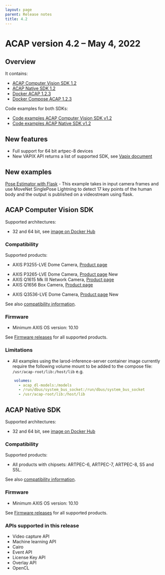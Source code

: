 ```yaml
---
layout: page
parent: Release notes
title: 4.2
---
```


# ACAP version 4.2 – May 4, 2022

## Overview

It contains:

- [ACAP Computer Vision SDK 1.2](#acap-computer-vision-sdk)
- [ACAP Native SDK 1.2](#acap-native-sdk)
- [Docker ACAP 1.2.3](https://hub.docker.com/r/axisecp/docker-acap)
- [Docker Compose ACAP 1.2.3](https://hub.docker.com/r/axisecp/docker-compose-acap)

Code examples for both SDKs:

- [Code examples ACAP Computer Vision SDK v1.2](https://github.com/AxisCommunications/acap-computer-vision-sdk-examples)
- [Code examples ACAP Native SDK v1.2](https://github.com/AxisCommunications/acap-native-sdk-examples)

## New features

- Full support for 64 bit artpec-8 devices
- New VAPIX API returns a list of supported SDK, see [Vapix document](https://www.axis.com/vapix-library/subjects/t10102231/section/t10036126/display?section=t10036126-t10176285)

## New examples

[Pose Estimator with Flask](https://github.com/AxisCommunications/acap-computer-vision-sdk-examples/tree/main/pose-estimator-with-flask) - This example takes in input camera frames and use MoveNet SinglePose Lightning to detect 17 key points of the human body and the output is published on a videostream using flask.

## ACAP Computer Vision SDK

Supported architectures:

- 32 and 64 bit, see [image on Docker Hub](https://hub.docker.com/r/axisecp/acap-computer-vision-sdk)

### Compatibility

Supported products:

- AXIS P3255-LVE Dome Camera, [Product page](https://www.axis.com/products/axis-p3255-lve)
<!-- markdownlint-disable MD033 -->
- AXIS P3265-LVE Dome Camera, [Product page](https://www.axis.com/products/axis-p3265-lve) <a class="label label-purple">New</a>
- AXIS Q1615 Mk III Network Camera, [Product page](https://www.axis.com/products/axis-q1615-mk-iii)
- AXIS Q1656 Box Camera, [Product page](https://www.axis.com/products/axis-q1656)
<!-- markdownlint-disable MD033 -->
- AXIS Q3536-LVE Dome Camera, [Product page](https://www.axis.com/products/axis-q3536-lve) <a class="label label-purple">New</a>

See also [compatibility information](../axis-devices).

### Firmware

- Minimum AXIS OS version: 10.10

See [Firmware releases](https://www.axis.com/support/firmware) for all supported products.

### Limitations

- All examples using the larod-inference-server container image currently require the following volume mount to be added to the compose file: `/usr/acap-root/lib:/host/lib` e.g.

```yaml
    volumes:
      - acap_dl-models:/models
      - /run/dbus/system_bus_socket:/run/dbus/system_bus_socket
      - /usr/acap-root/lib:/host/lib
 ```

## ACAP Native SDK

Supported architectures:

- 32 and 64 bit, see [image on Docker Hub](https://hub.docker.com/r/axisecp/acap-native-sdk)

### Compatibility

Supported products:

- All products with chipsets: ARTPEC-6, ARTPEC-7, ARTPEC-8, S5 and S5L.

See also [compatibility information](../axis-devices).

### Firmware

- Minimum AXIS OS version: 10.10

See [Firmware releases](https://www.axis.com/support/firmware) for all supported products.

### APIs supported in this release

- Video capture API
- Machine learning API
- Cairo
- Event API
- License Key API
- Overlay API
- OpenCL
